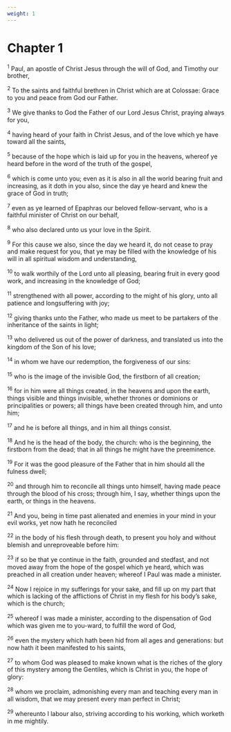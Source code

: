 ```yaml
---
weight: 1
---
```


# Chapter 1

<sup>1</sup> Paul, an apostle of Christ Jesus through the will of God, and Timothy our brother, 

<sup>2</sup> To the saints and faithful brethren in Christ which are at Colossae: Grace to you and peace from God our Father. 

<sup>3</sup> We give thanks to God the Father of our Lord Jesus Christ, praying always for you, 

<sup>4</sup> having heard of your faith in Christ Jesus, and of the love which ye have toward all the saints, 

<sup>5</sup> because of the hope which is laid up for you in the heavens, whereof ye heard before in the word of the truth of the gospel, 

<sup>6</sup> which is come unto you; even as it is also in all the world bearing fruit and increasing, as it doth in you also, since the day ye heard and knew the grace of God in truth; 

<sup>7</sup> even as ye learned of Epaphras our beloved fellow-servant, who is a faithful minister of Christ on our behalf, 

<sup>8</sup> who also declared unto us your love in the Spirit. 

<sup>9</sup> For this cause we also, since the day we heard it, do not cease to pray and make request for you, that ye may be filled with the knowledge of his will in all spiritual wisdom and understanding, 

<sup>10</sup> to walk worthily of the Lord unto all pleasing, bearing fruit in every good work, and increasing in the knowledge of God; 

<sup>11</sup> strengthened with all power, according to the might of his glory, unto all patience and longsuffering with joy; 

<sup>12</sup> giving thanks unto the Father, who made us meet to be partakers of the inheritance of the saints in light; 

<sup>13</sup> who delivered us out of the power of darkness, and translated us into the kingdom of the Son of his love; 

<sup>14</sup> in whom we have our redemption, the forgiveness of our sins: 

<sup>15</sup> who is the image of the invisible God, the firstborn of all creation; 

<sup>16</sup> for in him were all things created, in the heavens and upon the earth, things visible and things invisible, whether thrones or dominions or principalities or powers; all things have been created through him, and unto him; 

<sup>17</sup> and he is before all things, and in him all things consist. 

<sup>18</sup> And he is the head of the body, the church: who is the beginning, the firstborn from the dead; that in all things he might have the preeminence. 

<sup>19</sup> For it was the good pleasure of the Father that in him should all the fulness dwell; 

<sup>20</sup> and through him to reconcile all things unto himself, having made peace through the blood of his cross; through him, I say, whether things upon the earth, or things in the heavens. 

<sup>21</sup> And you, being in time past alienated and enemies in your mind in your evil works, yet now hath he reconciled 

<sup>22</sup> in the body of his flesh through death, to present you holy and without blemish and unreproveable before him: 

<sup>23</sup> if so be that ye continue in the faith, grounded and stedfast, and not moved away from the hope of the gospel which ye heard, which was preached in all creation under heaven; whereof I Paul was made a minister. 

<sup>24</sup> Now I rejoice in my sufferings for your sake, and fill up on my part that which is lacking of the afflictions of Christ in my flesh for his body’s sake, which is the church; 

<sup>25</sup> whereof I was made a minister, according to the dispensation of God which was given me to you-ward, to fulfill the word of God, 

<sup>26</sup> even the mystery which hath been hid from all ages and generations: but now hath it been manifested to his saints, 

<sup>27</sup> to whom God was pleased to make known what is the riches of the glory of this mystery among the Gentiles, which is Christ in you, the hope of glory: 

<sup>28</sup> whom we proclaim, admonishing every man and teaching every man in all wisdom, that we may present every man perfect in Christ; 

<sup>29</sup> whereunto I labour also, striving according to his working, which worketh in me mightily. 


